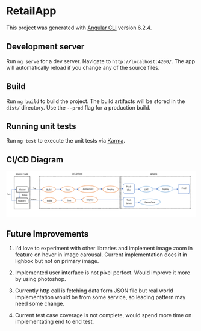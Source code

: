 # RetailApp

This project was generated with [Angular CLI](https://github.com/angular/angular-cli) version 6.2.4.

## Development server

Run `ng serve` for a dev server. Navigate to `http://localhost:4200/`. The app will automatically reload if you change any of the source files.

## Build

Run `ng build` to build the project. The build artifacts will be stored in the `dist/` directory. Use the `--prod` flag for a production build.

## Running unit tests

Run `ng test` to execute the unit tests via [Karma](https://karma-runner.github.io).


## CI/CD Diagram

![CI/CD Diagram](https://github.com/m-kaur/retail-app/blob/master/src/assets/ci-cd-flow.PNG)

## Future Improvements

1. I'd love to experiment with other libraries and implement image zoom in feature on hover in image carousal. Current implementation does it in lighbox but not on primary image.

2. Implemented user interface is not pixel perfect. Would improve it more by using photoshop.

3. Currently http call is fetching data form JSON file but real world implementation would be from some service, so leading pattern may need some change.

4. Current test case coverage is not complete, would spend more time on implementating end to end test.
